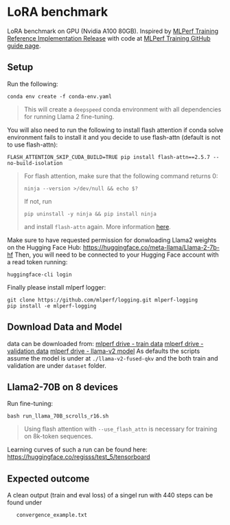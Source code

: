 # LoRA benchmark

LoRA benchmark on GPU (Nvidia A100 80GB). Inspired by [MLPerf Training Reference Implementation Release](https://github.com/mlcommons/training/releases/tag/v4.0) with code at [MLPerf Training GitHub guide page](https://github.com/mlcommons/training/tree/master/llama2_70b_lora).

## Setup

Run the following:
```
conda env create -f conda-env.yaml
```

> This will create a `deepspeed` conda environment with all dependencies for running Llama 2 fine-tuning. 

You will also need to run the following to install flash attention if conda solve environment fails to install it and you decide to use flash-attn (default is not to use flash-attn):
```
FLASH_ATTENTION_SKIP_CUDA_BUILD=TRUE pip install flash-attn==2.5.7 --no-build-isolation
```

> For flash attention, make sure that the following command returns 0:
> ```
> ninja --version >/dev/null && echo $?
> ```
> If not, run
> ```
> pip uninstall -y ninja && pip install ninja
> ```
> and install `flash-attn` again.
> More information [here](https://github.com/Dao-AILab/flash-attention?tab=readme-ov-file#installation-and-features).

Make sure to have requested permission for donwloading Llama2 weights on the Hugging Face Hub: https://huggingface.co/meta-llama/Llama-2-7b-hf
Then, you will need to be connected to your Hugging Face account with a read token running:
```
huggingface-cli login
```
Finally please install mlperf logger:
```
git clone https://github.com/mlperf/logging.git mlperf-logging
pip install -e mlperf-logging
```
## Download Data and Model
data can be downloaded from:
[mlperf drive - train data](https://drive.google.com/file/d/1-JgY1mEafcJ7qhggt6UR3OEKAciIPd5s/view?usp=sharing)
[mlperf drive - validation data](https://drive.google.com/file/d/1jrm6Lacrq49AYv0uB_Qy22xRmfPixQvs/view?usp=sharing)
[mlperf drive - llama-v2 model](https://drive.google.com/drive/folders/1sTeuxkPhwkNPKIPFnOLIYCcK53oB3Ypc?usp=sharing)
As defaults the scripts assume the model is under at ```./llama-v2-fused-qkv``` and the both train and validation are under ```dataset``` folder.

## Llama2-70B on 8 devices

Run fine-tuning:

```bash run_llama_70B_scrolls_r16.sh```

> Using flash attention with `--use_flash_attn` is necessary for training on 8k-token sequences.

Learning curves of such a run can be found here: https://huggingface.co/regisss/test_5/tensorboard


<!-- ## Evaluation

To run evaluation for summarizing texts, you can run:
- Without LoRA adapter weights:
   ```
   python scripts/eval.py --model_name meta-llama/Llama-2-70b-hf --max_new_tokens 900 --seq_length 8192 --do_sample --dataset_name "tau/scrolls" --dataset_config_name "gov_report"
   ```
- With LoRA adapter weights:
   ```
   python scripts/eval.py --peft_model_name path_to_my_lora_model --max_new_tokens 900 --seq_length 8192 --do_sample --dataset_name "tau/scrolls" --dataset_config_name "gov_report"
   ``` -->
## Expected outcome

A clean output (train and eval loss) of a singel run with 440 steps can be found under 
```
   convergence_example.txt
```